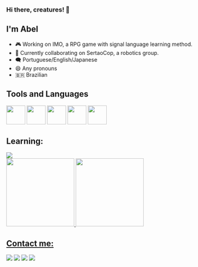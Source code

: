 ### Hi there, creatures! 👋
## I'm Abel 

- 🎮 Working on IMO, a RPG game with signal language learning method.
- 🤖 Currently collaborating on SertaoCop, a robotics group.
- 🗨️ Portuguese/English/Japanese
- 😄 Any pronouns
- 🇧🇷 Brazilian

## Tools and Languages
<img height="50px" width="50px" src="https://cdn.jsdelivr.net/gh/devicons/devicon/icons/unity/unity-original.svg" />
<img height="50px" width="50px" src="https://cdn.jsdelivr.net/gh/devicons/devicon/icons/python/python-plain.svg" />
<img height="50px" width="50px" src="https://cdn.jsdelivr.net/gh/devicons/devicon/icons/java/java-plain.svg" />
<img height="50px" width="50px" src="https://cdn.jsdelivr.net/gh/devicons/devicon/icons/csharp/csharp-original.svg" />
<img height="50px" width="50px" src="https://cdn.jsdelivr.net/gh/devicons/devicon/icons/django/django-plain.svg" />

## Learning:
<img src="https://cdn.jsdelivr.net/gh/devicons/devicon/icons/arduino/arduino-original.svg" />
        
<div>
<a href="https://github.com/dokidokiabr">
<img height="180em" src="https://github-readme-stats.vercel.app/api/top-langs/?username=dokidokiabr&layout=compact&langs_count=7&theme=dracula"/>
<img height="180em" src="https://github-readme-stats.vercel.app/api?username=dokidokiabr&show_icons=true&theme=dracula&include_all_commits=true&count_private=true"/>
</div>          

## Contact me:

<div>
<a href="https://www.twitter.com/dokidokiabr" target="_blank"><img src="https://img.shields.io/badge/Twitter-1DA1F2?style=for-the-badge&logo=twitter&logoColor=white" target="_blank"></a>
<a href="https://instagram.com/dokidokiabr" target="_blank"><img src="https://img.shields.io/badge/-Instagram-%23E4405F?style=for-the-badge&logo=instagram&logoColor=white" target="_blank"></a>
<a href = "mailto:dokidokiabr@gmail.com"><img src="https://img.shields.io/badge/Gmail-D14836?style=for-the-badge&logo=gmail&logoColor=white" target="_blank"></a>
<a href="https://www.linkedin.com/in/dokidokiabr" target="_blank"><img src="https://img.shields.io/badge/-LinkedIn-%230077B5?style=for-the-badge&logo=linkedin&logoColor=white" target="_blank"></a>   
</div>

